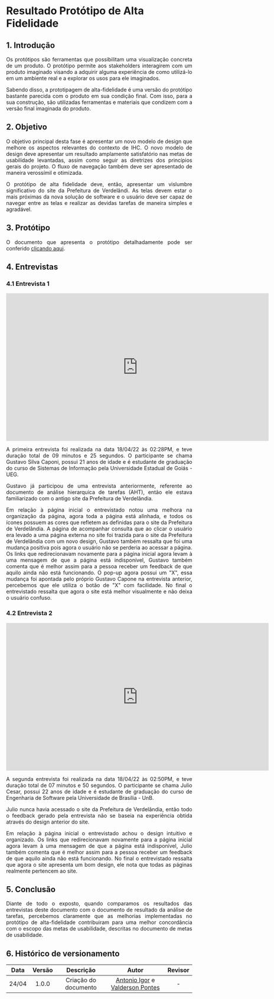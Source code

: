 # Resultado Protótipo de Alta Fidelidade

## 1. Introdução

<p align="justify">
Os protótipos são ferramentas que possibilitam uma visualização concreta de um produto. O protótipo permite aos stakeholders interagirem com um produto imaginado visando a adquirir alguma experiência de como utilizá-lo em um ambiente real e a explorar os usos para ele imaginados.
</p>    
<p align="justify">
Sabendo disso, a prototipagem de alta-fidelidade é uma versão do protótipo bastante parecida com o produto em sua condição final. Com isso, para a sua construção, são utilizadas ferramentas e materiais que condizem com a versão final imaginada do produto.
</p>

## 2. Objetivo

<p align="justify">
O objetivo principal desta fase é apresentar um novo modelo de design que melhore os aspectos relevantes do contexto de IHC. O novo modelo de design deve apresentar um resultado amplamente satisfatório nas metas de usabilidade levantadas, assim como seguir as diretrizes dos princípios gerais do projeto. O fluxo de navegação também deve ser apresentado de maneira verossímil e otimizada.
</p>
<p align="justify">
O protótipo de alta fidelidade deve, então, apresentar um vislumbre significativo do site da Prefeitura de Verdelândi. As telas devem estar o mais próximas da nova solução de software e o usuário deve ser capaz de navegar entre as telas e realizar as devidas tarefas de maneira simples e agradável.
</p>

## 3. Protótipo

<p align="justify">
O documento que apresenta o protótipo detalhadamente pode ser conferido <a href="https://interacao-humano-computador.github.io/2021.2-Prefeitura-Verdelandia/documentos/08-Prototipo-Alta-Fidelidade/PrototipoAltaFidelidade/">clicando aqui</a>.
</p>

## 4. Entrevistas

### 4.1 Entrevista 1

<iframe width="711" height="400" src="https://www.youtube.com/embed/XlQUxFRu_NY" title="YouTube video player" frameborder="0" allow="accelerometer; autoplay; clipboard-write; encrypted-media; gyroscope; picture-in-picture" allowfullscreen></iframe>

<p align="justify">
A primeira entrevista foi realizada na data 18/04/22 às 02:28PM, e teve duração total de 09 minutos e 25 segundos. O participante se chama Gustavo Silva Caponi, possui 21 anos de idade e é estudante de graduação do curso de Sistemas de Informação pela Universidade Estadual de Goiás - UEG.
</p>
<p align="justify">
Gustavo já participou de uma entrevista anteriormente, referente ao documento de análise hierarquica de tarefas (AHT), então ele estava familiarizado com o antigo site da Prefeitura de Verdelândia.
</p>
<p align="justify">
Em relação à página inicial o entrevistado notou uma melhora na organização da página, agora toda a página está alinhada, e todos os ícones possuem as cores que refletem as definidas para o site da Prefeitura de Verdelândia. A página de acompanhar consulta que ao clicar o usuário era levado a uma página externa no site foi trazida para o site da Prefeitura de Verdelândia com um novo design, Gustavo também ressalta que foi uma mudança positiva pois agora o usuário não se perderia ao acessar a página. Os links que redirecionavam novamente para a página inicial agora levam à uma mensagem de que a página está indisponível, Gustavo também comenta que é melhor assim para a pessoa receber um feedback de que aquilo ainda não está funcionando. O pop-up agora possui um "X", essa mudança foi apontada pelo próprio Gustavo Capone na entrevista anterior, percebemos que ele utiliza o botão de "X" com facilidade. No final o entrevistado ressalta que agora o site está melhor visualmente e não deixa o usuário confuso.
</p>

### 4.2 Entrevista 2

<iframe width="711" height="400" src="https://www.youtube.com/embed/qOyehtuJF6M" title="YouTube video player" frameborder="0" allow="accelerometer; autoplay; clipboard-write; encrypted-media; gyroscope; picture-in-picture" allowfullscreen></iframe>

<p align="justify">
A segunda entrevista foi realizada na data 18/04/22 às 02:50PM, e teve duração total de 07 minutos e 50 segundos. O participante se chama Julio Cesar, possui 22 anos de idade e é estudante de graduação do curso de Engenharia de Software pela Universidade de Brasília - UnB.
</p>
<p align="justify">
Julio nunca havia acessado o site da Prefeitura de Verdelândia, então todo o feedback gerado pela entrevista não se baseia na experiência obtida através do design anterior do site.
</p>
<p align="justify">
Em relação à página inicial o entrevistado achou o design intuitivo e organizado. Os links que redirecionavam novamente para a página inicial agora levam à uma mensagem de que a página está indisponível, Julio também comenta que é melhor assim para a pessoa receber um feedback de que aquilo ainda não está funcionando. No final o entrevistado ressalta que agora o site apresenta um bom design, ele nota que todas as páginas realmente pertencem ao site.
</p>

## 5. Conclusão

<p align="justify">
Diante de todo o exposto, quando comparamos os resultados das entrevistas deste documento com o <a src="https://interacao-humano-computador.github.io/2021.2-Prefeitura-Verdelandia/documentos/05-Relato-Resultado-Planejamento-do-Storyboard-Analise-tarefas/ResultadoAnaliseTarefas/"> documento de  resultado da análise de tarefas</a>, percebemos claramente que as melhorias implementadas no protótipo de alta-fidelidade contribuiram para uma melhor concordância com o escopo das metas de usabilidade, descritas no <a src="https://interacao-humano-computador.github.io/2021.2-Prefeitura-Verdelandia/documentos/03-Principios-Metas-Guia/MetasUsabilidade/" >documento de metas de usabilidade</a>.
</p>

## 6. Histórico de versionamento

| Data  | Versão |      Descrição       |                                                    Autor                                                    | Revisor |
| :---: | :----: | :------------------: | :---------------------------------------------------------------------------------------------------------: | :-----: |
| 24/04 | 1.0.0  | Criação do documento | [Antonio Igor](https://github.com/antonioigorcarvalho) e [Valderson Pontes](https://github.com/valdersonjr) |    -    |


